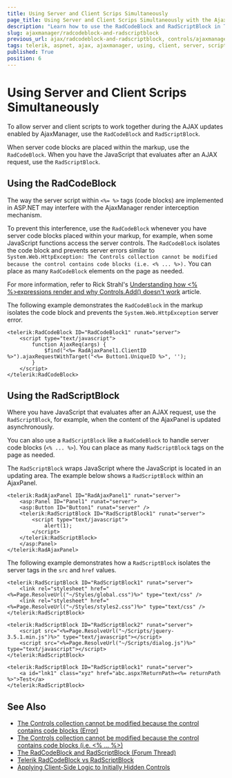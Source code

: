```yaml
---
title: Using Server and Client Scrips Simultaneously 
page_title: Using Server and Client Scrips Simultaneously with the AjaxManager
description: "Learn how to use the RadCodeBlock and RadScriptBlock in Telerik UI for ASP.NET AJAX."
slug: ajaxmanager/radcodeblock-and-radscriptblock
previous_url: ajax/radcodeblock-and-radscriptblock, controls/ajaxmanager/radcodeblock-and-radscriptblock
tags: telerik, aspnet, ajax, ajaxmanager, using, client, server, scripts, together, radcodeblock, radscriptblock
published: True
position: 6
---
```


# Using Server and Client Scrips Simultaneously 

To allow server and client scripts to work together during the AJAX updates enabled by AjaxManager, use the `RadCodeBlock` and `RadScriptBlock`.

When server code blocks are placed within the markup, use the `RadCodeBlock`. When you have the JavaScript that evaluates after an AJAX request, use the `RadScriptBlock`.

## Using the RadCodeBlock

The way the server script within `<%= %>` tags (code blocks) are implemented in ASP.NET may interfere with the AjaxManager render interception mechanism. 

To prevent this interference, use the `RadCodeBlock` whenever you have server code blocks placed within your markup, for example, when some JavaScript functions access the server controls. The `RadCodeBlock` isolates the code block and prevents server errors similar to `System.Web.HttpException: The Controls collection cannot be modified because the control contains code blocks (i.e. <% ... %>).` You can place as many `RadCodeBlock` elements on the page as needed.

For more information, refer to Rick Strahl's [Understanding how <% %>expressions render and why Controls.Add() doesn't work](http://www.west-wind.com/WebLog/posts/6148.aspx) article.

The following example demonstrates the `RadCodeBlock` in the markup isolates the code block and prevents the `System.Web.HttpException` server error.

````ASP.NET
<telerik:RadCodeBlock ID="RadCodeBlock1" runat="server">
	<script type="text/javascript">
	    function AjaxReq(args) {
	        $find("<%= RadAjaxPanel1.ClientID %>").ajaxRequestWithTarget("<%= Button1.UniqueID %>", '');
	    }
	</script>
</telerik:RadCodeBlock>
````


## Using the RadScriptBlock

Where you have JavaScript that evaluates after an AJAX request, use the `RadScriptBlock`, for example, when the content of the AjaxPanel is updated asynchronously. 

You can also use a `RadScriptBlock` like a `RadCodeBlock` to handle server code blocks (`<% ... %>`). You can place as many `RadScriptBlock` tags on the page as needed. 

The `RadScriptBlock` wraps JavaScript where the JavaScript is located in an updating area. The example below shows a `RadScriptBlock` within an AjaxPanel.

````ASP.NET
<telerik:RadAjaxPanel ID="RadAjaxPanel1" runat="server">
	<asp:Panel ID="Panel1" runat="server">
	<asp:Button ID="Button1" runat="server" />
	<telerik:RadScriptBlock ID="RadScriptBlock1" runat="server">
		<script type="text/javascript">
		    alert(1);            
		</script>
	</telerik:RadScriptBlock>
	</asp:Panel>
</telerik:RadAjaxPanel>
````

The following example demonstrates how a `RadScriptBlock` isolates the server tags in the `src` and `href` values.

````ASP.NET
<telerik:RadScriptBlock ID="RadScriptBlock1" runat="server">
	<link rel="stylesheet" href="<%=Page.ResolveUrl("~/Styles/global.css")%>" type="text/css" />
	<link rel="stylesheet" href="<%=Page.ResolveUrl("~/Styles/styles2.css")%>" type="text/css" />
</telerik:RadScriptBlock>
 
<telerik:RadScriptBlock ID="RadScriptBlock2" runat="server">
	<script src="<%=Page.ResolveUrl("~/Scripts/jquery-3.5.1.min.js")%>" type="text/javascript"></script>
	<script src="<%=Page.ResolveUrl("~/Scripts/dialog.js")%>" type="text/javascript"></script>
</telerik:RadScriptBlock>

<telerik:RadScriptBlock ID="RadScriptBlock1" runat="server">
	<a id="lnk1" class="xyz" href="abc.aspx?ReturnPath=<%= returnPath %>">Test</a>
</telerik:RadScriptBlock>
````



## See Also

* [The Controls collection cannot be modified because the control contains code blocks (Error)](https://docs.telerik.com/devtools/aspnet-ajax/general-information/troubleshooting/general-troubleshooting#error-message-the-controls-collection-cannot-be-modified-because-the-control-contains-code-blocks)
* [The Controls collection cannot be modified because the control contains code blocks (i.e. <% ... %>)](https://www.telerik.com/forums/232173-the-controls-collection-cannot-be-modified-because-the-control-contains-code-blocks-i-e-lt-gt)
* [The RadCodeBlock and RadScriptBlock (Forum Thread)](https://www.telerik.com/forums/radcodeblock-and-radscriptblock)
* [Telerik RadCodeBlock vs RadScriptBlock](https://www.inalign.com/sitefinity/telerik-radcodeblock-vs-radscriptblock)
* [Applying Client-Side Logic to Initially Hidden Controls](https://www.telerik.com/support/kb/aspnet-ajax/details/apply-client-side-logic-to-initially-hidden-controls)


